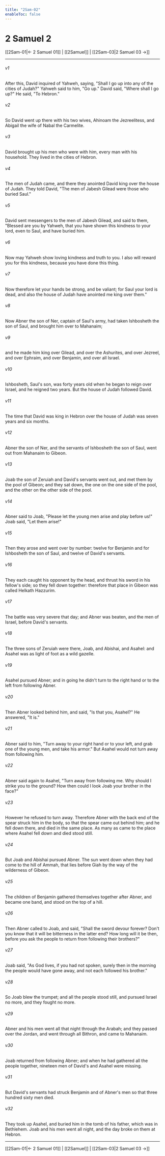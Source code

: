 ```yaml
---
title: "2Sam-02"
enableToc: false
---
```

# 2 Samuel 2

[[2Sam-01|← 2 Samuel 01]] | [[2Samuel]] | [[2Sam-03|2 Samuel 03 →]]
***



###### v1 
After this, David inquired of Yahweh, saying, "Shall I go up into any of the cities of Judah?" Yahweh said to him, "Go up." David said, "Where shall I go up?" He said, "To Hebron." 

###### v2 
So David went up there with his two wives, Ahinoam the Jezreelitess, and Abigail the wife of Nabal the Carmelite. 

###### v3 
David brought up his men who were with him, every man with his household. They lived in the cities of Hebron. 

###### v4 
The men of Judah came, and there they anointed David king over the house of Judah. They told David, "The men of Jabesh Gilead were those who buried Saul." 

###### v5 
David sent messengers to the men of Jabesh Gilead, and said to them, "Blessed are you by Yahweh, that you have shown this kindness to your lord, even to Saul, and have buried him. 

###### v6 
Now may Yahweh show loving kindness and truth to you. I also will reward you for this kindness, because you have done this thing. 

###### v7 
Now therefore let your hands be strong, and be valiant; for Saul your lord is dead, and also the house of Judah have anointed me king over them." 

###### v8 
Now Abner the son of Ner, captain of Saul's army, had taken Ishbosheth the son of Saul, and brought him over to Mahanaim; 

###### v9 
and he made him king over Gilead, and over the Ashurites, and over Jezreel, and over Ephraim, and over Benjamin, and over all Israel. 

###### v10 
Ishbosheth, Saul's son, was forty years old when he began to reign over Israel, and he reigned two years. But the house of Judah followed David. 

###### v11 
The time that David was king in Hebron over the house of Judah was seven years and six months. 

###### v12 
Abner the son of Ner, and the servants of Ishbosheth the son of Saul, went out from Mahanaim to Gibeon. 

###### v13 
Joab the son of Zeruiah and David's servants went out, and met them by the pool of Gibeon; and they sat down, the one on the one side of the pool, and the other on the other side of the pool. 

###### v14 
Abner said to Joab, "Please let the young men arise and play before us!" Joab said, "Let them arise!" 

###### v15 
Then they arose and went over by number: twelve for Benjamin and for Ishbosheth the son of Saul, and twelve of David's servants. 

###### v16 
They each caught his opponent by the head, and thrust his sword in his fellow's side; so they fell down together: therefore that place in Gibeon was called Helkath Hazzurim. 

###### v17 
The battle was very severe that day; and Abner was beaten, and the men of Israel, before David's servants. 

###### v18 
The three sons of Zeruiah were there, Joab, and Abishai, and Asahel: and Asahel was as light of foot as a wild gazelle. 

###### v19 
Asahel pursued Abner; and in going he didn't turn to the right hand or to the left from following Abner. 

###### v20 
Then Abner looked behind him, and said, "Is that you, Asahel?" He answered, "It is." 

###### v21 
Abner said to him, "Turn away to your right hand or to your left, and grab one of the young men, and take his armor." But Asahel would not turn away from following him. 

###### v22 
Abner said again to Asahel, "Turn away from following me. Why should I strike you to the ground? How then could I look Joab your brother in the face?" 

###### v23 
However he refused to turn away. Therefore Abner with the back end of the spear struck him in the body, so that the spear came out behind him; and he fell down there, and died in the same place. As many as came to the place where Asahel fell down and died stood still. 

###### v24 
But Joab and Abishai pursued Abner. The sun went down when they had come to the hill of Ammah, that lies before Giah by the way of the wilderness of Gibeon. 

###### v25 
The children of Benjamin gathered themselves together after Abner, and became one band, and stood on the top of a hill. 

###### v26 
Then Abner called to Joab, and said, "Shall the sword devour forever? Don't you know that it will be bitterness in the latter end? How long will it be then, before you ask the people to return from following their brothers?" 

###### v27 
Joab said, "As God lives, if you had not spoken, surely then in the morning the people would have gone away, and not each followed his brother." 

###### v28 
So Joab blew the trumpet; and all the people stood still, and pursued Israel no more, and they fought no more. 

###### v29 
Abner and his men went all that night through the Arabah; and they passed over the Jordan, and went through all Bithron, and came to Mahanaim. 

###### v30 
Joab returned from following Abner; and when he had gathered all the people together, nineteen men of David's and Asahel were missing. 

###### v31 
But David's servants had struck Benjamin and of Abner's men so that three hundred sixty men died. 

###### v32 
They took up Asahel, and buried him in the tomb of his father, which was in Bethlehem. Joab and his men went all night, and the day broke on them at Hebron.

***
[[2Sam-01|← 2 Samuel 01]] | [[2Samuel]] | [[2Sam-03|2 Samuel 03 →]]
